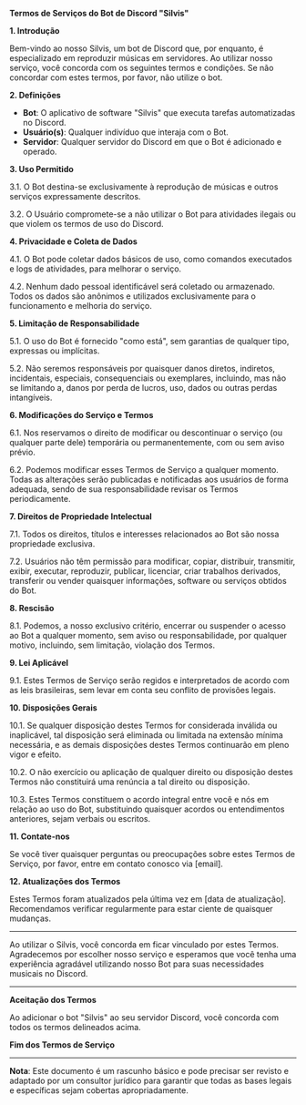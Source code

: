 **Termos de Serviços do Bot de Discord "Silvis"**

**1. Introdução**

Bem-vindo ao nosso Silvis, um bot de Discord que, por enquanto, é especializado em reproduzir músicas em servidores. Ao utilizar nosso serviço, você concorda com os seguintes termos e condições. Se não concordar com estes termos, por favor, não utilize o bot.

**2. Definições**

- **Bot**: O aplicativo de software "Silvis" que executa tarefas automatizadas no Discord.
- **Usuário(s)**: Qualquer indivíduo que interaja com o Bot.
- **Servidor**: Qualquer servidor do Discord em que o Bot é adicionado e operado.

**3. Uso Permitido**

3.1. O Bot destina-se exclusivamente à reprodução de músicas e outros serviços expressamente descritos.

3.2. O Usuário compromete-se a não utilizar o Bot para atividades ilegais ou que violem os termos de uso do Discord.

**4. Privacidade e Coleta de Dados**

4.1. O Bot pode coletar dados básicos de uso, como comandos executados e logs de atividades, para melhorar o serviço.

4.2. Nenhum dado pessoal identificável será coletado ou armazenado. Todos os dados são anônimos e utilizados exclusivamente para o funcionamento e melhoria do serviço.

**5. Limitação de Responsabilidade**

5.1. O uso do Bot é fornecido "como está", sem garantias de qualquer tipo, expressas ou implícitas.

5.2. Não seremos responsáveis por quaisquer danos diretos, indiretos, incidentais, especiais, consequenciais ou exemplares, incluindo, mas não se limitando a, danos por perda de lucros, uso, dados ou outras perdas intangíveis.

**6. Modificações do Serviço e Termos**

6.1. Nos reservamos o direito de modificar ou descontinuar o serviço (ou qualquer parte dele) temporária ou permanentemente, com ou sem aviso prévio.

6.2. Podemos modificar esses Termos de Serviço a qualquer momento. Todas as alterações serão publicadas e notificadas aos usuários de forma adequada, sendo de sua responsabilidade revisar os Termos periodicamente.

**7. Direitos de Propriedade Intelectual**

7.1. Todos os direitos, títulos e interesses relacionados ao Bot são nossa propriedade exclusiva.

7.2. Usuários não têm permissão para modificar, copiar, distribuir, transmitir, exibir, executar, reproduzir, publicar, licenciar, criar trabalhos derivados, transferir ou vender quaisquer informações, software ou serviços obtidos do Bot.

**8. Rescisão**

8.1. Podemos, a nosso exclusivo critério, encerrar ou suspender o acesso ao Bot a qualquer momento, sem aviso ou responsabilidade, por qualquer motivo, incluindo, sem limitação, violação dos Termos.

**9. Lei Aplicável**

9.1. Estes Termos de Serviço serão regidos e interpretados de acordo com as leis brasileiras, sem levar em conta seu conflito de provisões legais.

**10. Disposições Gerais**

10.1. Se qualquer disposição destes Termos for considerada inválida ou inaplicável, tal disposição será eliminada ou limitada na extensão mínima necessária, e as demais disposições destes Termos continuarão em pleno vigor e efeito.

10.2. O não exercício ou aplicação de qualquer direito ou disposição destes Termos não constituirá uma renúncia a tal direito ou disposição.

10.3. Estes Termos constituem o acordo integral entre você e nós em relação ao uso do Bot, substituindo quaisquer acordos ou entendimentos anteriores, sejam verbais ou escritos.

**11. Contate-nos**

Se você tiver quaisquer perguntas ou preocupações sobre estes Termos de Serviço, por favor, entre em contato conosco via [email].

**12. Atualizações dos Termos**

Estes Termos foram atualizados pela última vez em [data de atualização]. Recomendamos verificar regularmente para estar ciente de quaisquer mudanças.

---

Ao utilizar o Silvis, você concorda em ficar vinculado por estes Termos. Agradecemos por escolher nosso serviço e esperamos que você tenha uma experiência agradável utilizando nosso Bot para suas necessidades musicais no Discord.

---

**Aceitação dos Termos**

Ao adicionar o bot "Silvis" ao seu servidor Discord, você concorda com todos os termos delineados acima.

**Fim dos Termos de Serviço**

---

**Nota**: Este documento é um rascunho básico e pode precisar ser revisto e adaptado por um consultor jurídico para garantir que todas as bases legais e específicas sejam cobertas apropriadamente.

